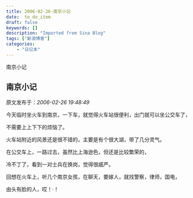```yaml
---
title: 2006-02-26-南京小记
date:  to_do_item
draft: false
keywords: []
description: "Imported from Sina Blog"
tags: ["新浪博客"]
categories: 
    - "日记本"
---
```

南京小记
## 南京小记

 原文发布于：*2006-02-26 19:48:49*

  今天临时坐火车到南京，一下车，就觉得火车站很便利，出门就可以坐公交车了，

 

不需要上上下下的烦恼了。

   火车站附近的风景还是很不错的，主要是有个很大湖，带了几分灵气。

在公交车上，一路过去，虽然比上海逊色，但还是比较繁荣的，

  冷不丁了，看到一对士兵在换岗，觉得很威严。

   回想在火车上，听几个南京女孩，在聊天，要嫁人，就找警察，律师，国电，

由头有脸的人，哎！·！


